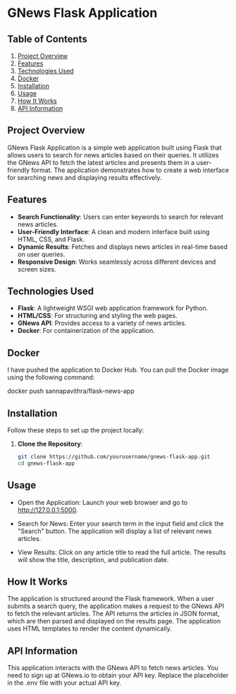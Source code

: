 # GNews Flask Application

## Table of Contents
1. [Project Overview](#project-overview)
2. [Features](#features)
3. [Technologies Used](#technologies-used)
4. [Docker](#docker)
5. [Installation](#installation)
6. [Usage](#usage)
7. [How It Works](#how-it-works)
8. [API Information](#api-information)


## Project Overview
GNews Flask Application is a simple web application built using Flask that allows users to search for news articles based on their queries. It utilizes the GNews API to fetch the latest articles and presents them in a user-friendly format. The application demonstrates how to create a web interface for searching news and displaying results effectively.

## Features
- **Search Functionality**: Users can enter keywords to search for relevant news articles.
- **User-Friendly Interface**: A clean and modern interface built using HTML, CSS, and Flask.
- **Dynamic Results**: Fetches and displays news articles in real-time based on user queries.
- **Responsive Design**: Works seamlessly across different devices and screen sizes.

## Technologies Used
- **Flask**: A lightweight WSGI web application framework for Python.
- **HTML/CSS**: For structuring and styling the web pages.
- **GNews API**: Provides access to a variety of news articles.
- **Docker**: For containerization of the application.
## Docker

I have pushed the application to Docker Hub. You can pull the Docker image using the following command:

docker push sannapavithra/flask-news-app

## Installation
Follow these steps to set up the project locally:

1. **Clone the Repository**:
   ```bash
   git clone https://github.com/yourusername/gnews-flask-app.git
   cd gnews-flask-app
   
## Usage
- Open the Application: Launch your web browser and go to http://127.0.0.1:5000.

- Search for News: Enter your search term in the input field and click the "Search" button. The application will display a list of relevant news articles.

- View Results: Click on any article title to read the full article. The results will show the title, description, and publication date.

## How It Works
The application is structured around the Flask framework. When a user submits a search query, the application makes a request to the GNews API to fetch the relevant articles. 
The API returns the articles in JSON format, which are then parsed and displayed on the results page. The application uses HTML templates to render the content dynamically.

## API Information
This application interacts with the GNews API to fetch news articles. 
You need to sign up at GNews.io to obtain your API key. Replace the placeholder in the .env file with your actual API key.
